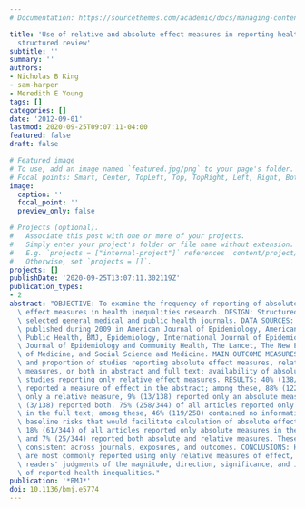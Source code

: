 ```yaml
---
# Documentation: https://sourcethemes.com/academic/docs/managing-content/

title: 'Use of relative and absolute effect measures in reporting health inequalities:
  structured review'
subtitle: ''
summary: ''
authors:
- Nicholas B King
- sam-harper
- Meredith E Young
tags: []
categories: []
date: '2012-09-01'
lastmod: 2020-09-25T09:07:11-04:00
featured: false
draft: false

# Featured image
# To use, add an image named `featured.jpg/png` to your page's folder.
# Focal points: Smart, Center, TopLeft, Top, TopRight, Left, Right, BottomLeft, Bottom, BottomRight.
image:
  caption: ''
  focal_point: ''
  preview_only: false

# Projects (optional).
#   Associate this post with one or more of your projects.
#   Simply enter your project's folder or file name without extension.
#   E.g. `projects = ["internal-project"]` references `content/project/deep-learning/index.md`.
#   Otherwise, set `projects = []`.
projects: []
publishDate: '2020-09-25T13:07:11.302119Z'
publication_types:
- 2
abstract: "OBJECTIVE: To examine the frequency of reporting of absolute and relative\
  \ effect measures in health inequalities research. DESIGN: Structured review of\
  \ selected general medical and public health journals. DATA SOURCES: 344 articles\
  \ published during 2009 in American Journal of Epidemiology, American Journal of\
  \ Public Health, BMJ, Epidemiology, International Journal of Epidemiology, JAMA,\
  \ Journal of Epidemiology and Community Health, The Lancet, The New England Journal\
  \ of Medicine, and Social Science and Medicine. MAIN OUTCOME MEASURES: Frequency\
  \ and proportion of studies reporting absolute effect measures, relative effect\
  \ measures, or both in abstract and full text; availability of absolute risks in\
  \ studies reporting only relative effect measures. RESULTS: 40% (138/344) of articles\
  \ reported a measure of effect in the abstract; among these, 88% (122/138) reported\
  \ only a relative measure, 9% (13/138) reported only an absolute measure, and 2%\
  \ (3/138) reported both. 75% (258/344) of all articles reported only relative measures\
  \ in the full text; among these, 46% (119/258) contained no information on absolute\
  \ baseline risks that would facilitate calculation of absolute effect measures.\
  \ 18% (61/344) of all articles reported only absolute measures in the full text,\
  \ and 7% (25/344) reported both absolute and relative measures. These results were\
  \ consistent across journals, exposures, and outcomes. CONCLUSIONS: Health inequalities\
  \ are most commonly reported using only relative measures of effect, which may influence\
  \ readers' judgments of the magnitude, direction, significance, and implications\
  \ of reported health inequalities."
publication: '*BMJ*'
doi: 10.1136/bmj.e5774
---
```


